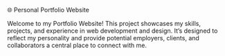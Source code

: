 🌐 Personal Portfolio Website

Welcome to my Portfolio Website! This project showcases my skills, projects, and experience in web development and design. It’s designed to reflect my personality and provide potential employers, clients, and collaborators a central place to connect with me.
